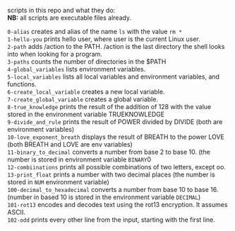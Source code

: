 scripts in this repo and what they do: <br>
**NB:** all scripts are executable files already. 

`0-alias` creates and alias of the name `ls` with the value `rm *` <br>
`1-hello-you` prints hello user, where user is the current Linux user.<br>
`2-path` adds  /action to the PATH. /action is the last directory the shell looks into when looking for a program.<br>
`3-paths` counts the number of directories in the $PATH<br>
`4-global_variables` lists environment variables.<br>
`5-local_variables` lists all local variables and environment variables, and functions.<br>
`6-create_local_variable` creates a new local variable.<br>
`7-create_global_variable` creates a global variable.<br>
`8-true_knowledge` prints the result of the addition of 128 with the value stored in the environment variable TRUEKNOWLEDGE<br>
`9-divide_and_rule` prints the result of POWER divided by DIVIDE (both are environment variables)<br>
`10-love_exponent_breath` displays the result of BREATH to the power LOVE (both BREATH and LOVE are env variables) <br>
`11-binary_to_decimal` converts a number from base 2 to base 10. (the number is stored in environment variable `BINARY`0 </br>
`12-combiinations` prints all possible combinations of two letters, except oo. <br>
`13-print_float` prints a number with two decimal places (the number is stored in `NUM` environment variable) <br>
`100-decimal_to_hexadecimal` converts a number from base 10 to base 16. (number in based 10 is stored in the environment variable `DECIMAL`) <br>
`101-rot13` encodes and decodes text using the rot13 encryption. It assumes ASCII. <br>
`102-odd` prints every other line from the input, starting with the first line. <br>

